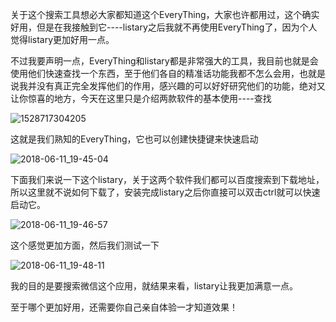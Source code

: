 关于这个搜索工具想必大家都知道这个EveryThing，大家也许都用过，这个确实好用，但是在我接触到它----listary之后我就不再使用EveryThing了，因为个人觉得listary更加好用一点。



不过我要声明一点，EveryThing和listary都是非常强大的工具，我目前也就是会使用他们快速查找一个东西，至于他们各自的精准话功能我都不怎么会用，也就是说我并没有真正完全发挥他们的作用，感兴趣的可以好好研究他们的功能，绝对又让你惊喜的地方，今天在这里只是介绍两款软件的基本使用----查找



![1528717304205](assets/1528717304205.png)



这就是我们熟知的EveryThing，它也可以创建快捷键来快速启动



![2018-06-11_19-45-04](assets/2018-06-11_19-45-04.gif)



下面我们来说一下这个listary，关于这两个软件我们都可以百度搜索到下载地址，所以这里就不说如何下载了，安装完成listary之后你直接可以双击ctrl就可以快速启动它。



![2018-06-11_19-46-57](assets/2018-06-11_19-46-57.gif)



这个感觉更加方面，然后我们测试一下



![2018-06-11_19-48-11](assets/2018-06-11_19-48-11.gif)



我的目的是要搜索微信这个应用，就结果来看，listary让我更加满意一点。



至于哪个更加好用，还需要你自己亲自体验一才知道效果！

